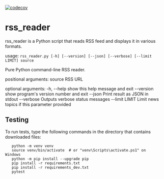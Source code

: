 [![codecov](https://codecov.io/gh/DiPal2/test_rss/branch/main/graph/badge.svg?token=PRS5R979VI)](https://codecov.io/gh/DiPal2/test_rss)
# rss_reader


rss_reader is a Python script that reads RSS feed and displays it in various formats.


usage: `rss_reader.py [-h] [--version] [--json] [--verbose] [--limit LIMIT] source`

Pure Python command-line RSS reader.

positional arguments:
  source         RSS URL

optional arguments:
  -h, --help     show this help message and exit
  --version      show program's version number and exit
  --json         Print result as JSON in stdout
  --verbose      Outputs verbose status messages
  --limit LIMIT  Limit news topics if this parameter provided


## Testing

To run tests, type the following commands in the directory that contains downloaded files:

```
   python -m venv venv
   source venv/bin/activate  # or "venv\Scripts\activate.ps1" on Windows
   python -m pip install --upgrade pip
   pip install -r requirements.txt
   pip install -r requirements_dev.txt
   pytest
```
